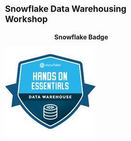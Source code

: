 # Snowflake Data Warehousing Workshop
<h2 align = 'center'>Snowflake Badge</h2>  
<img src="hands-on-essentials-data-warehouse.png" align = "center" width="300px">
